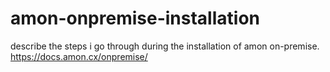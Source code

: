 # amon-onpremise-installation
describe the steps i go through during the installation of amon on-premise. https://docs.amon.cx/onpremise/
